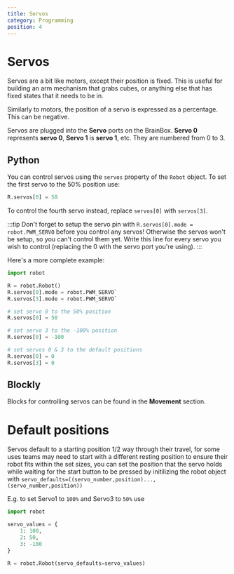 ```yaml
---
title: Servos
category: Programming
position: 4
---
```

# Servos

Servos are a bit like motors, except their position is fixed. This is useful for building an arm mechanism that grabs cubes, or anything else that has fixed states that it needs to be in.

Similarly to motors, the position of a servo is expressed as a percentage. This can be negative.

Servos are plugged into the **Servo** ports on the BrainBox. **Servo 0** represents **servo 0**, **Servo 1** is **servo 1**, etc. They are numbered from 0 to 3.

## Python

You can control servos using the `servos` property of the `Robot` object. To set the first servo to the 50% position use:

```python
R.servos[0] = 50
```

To control the fourth servo instead, replace `servos[0]` with `servos[3]`.

:::tip
Don't forget to setup the servo pin with `R.servos[0].mode = robot.PWM_SERVO` before you control any servos! Otherwise the servos won't be setup, so you can't control them yet. Write this line for every servo you wish to control (replacing the 0 with the servo port you're using).
:::

Here's a more complete example:

```python
import robot

R = robot.Robot()
R.servos[0].mode = robot.PWM_SERVO`
R.servos[3].mode = robot.PWM_SERVO`

# set servo 0 to the 50% position
R.servos[0] = 50

# set servo 3 to the -100% position
R.servos[0] = -100

# set servos 0 & 3 to the default positions
R.servos[0] = 0
R.servos[3] = 0
```

## Blockly

Blocks for controlling servos can be found in the **Movement** section.

# Default positions

Servos default to a starting position 1/2 way through their travel, for some uses teams may need to start with a different resting position to ensure their robot fits within the set sizes, you can set the position that the servo holds while waiting for the start button to be pressed by initilizing the robot object with `servo_defaults=((servo_number,position)...,(servo_number,position))`

E.g. to set Servo1 to `100%` and Servo3 to `50%` use
```python
import robot

servo_values = {
    1: 100,
    2: 50,
    3: -100
}

R = robot.Robot(servo_defaults=servo_values)
```

